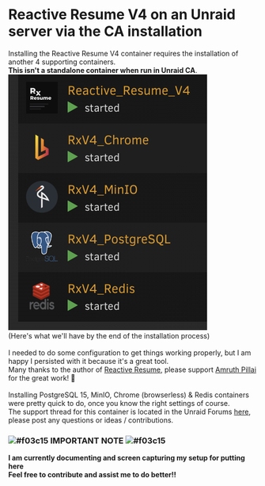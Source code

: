 # Reactive Resume V4 on an Unraid server via the CA installation
Installing the Reactive Resume V4 container requires the installation of another 4 supporting containers.\
**This isn't a standalone container when run in Unraid CA**.\
![Unraid Application Stack for Reactive Resume V4](https://github.com/Eurotimmy/unraid-templates/blob/main/RxV4/screenshots/Unraid%20Stack.png)\
(Here's what we'll have by the end of the installation process)\
\
I needed to do some configuration to get things working properly, but I am happy I persisted with it because it's a great tool.\
Many thanks to the author of [Reactive Resume](https://github.com/AmruthPillai/Reactive-Resume), please support [Amruth Pillai](https://github.com/AmruthPillai) for the great work! 🥇\
\
Installing PostgreSQL 15, MinIO, Chrome (browserless) & Redis containers were pretty quick to do, once you know the right settings of course.\
The support thread for this container is located in the Unraid Forums [here](https://forums.unraid.net/topic/152057-support-eurotimmy-reactive-resume-v4-rxv4/), please post any questions or ideas / contributions.

### ![#f03c15](https://placehold.co/15x15/f03c15/f03c15.png) **IMPORTANT NOTE** ![#f03c15](https://placehold.co/15x15/f03c15/f03c15.png)

**I am currently documenting and screen capturing my setup for putting here**\
**Feel free to contribute and assist me to do better!!**
